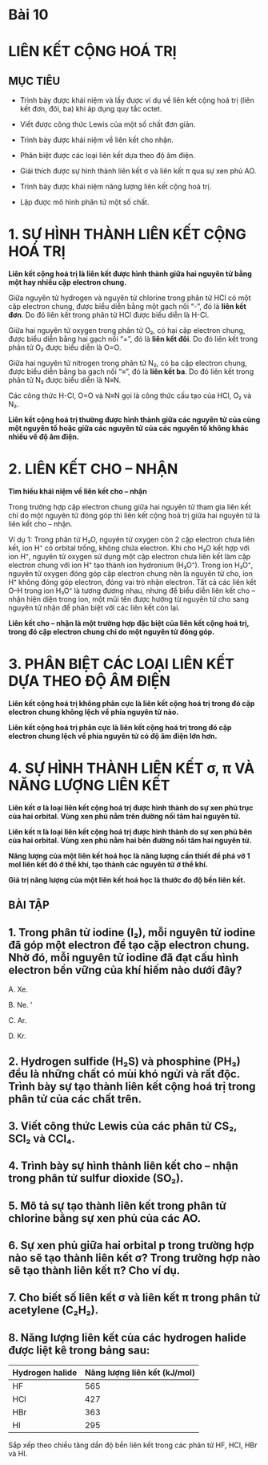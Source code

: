 # Bài 10
# LIÊN KẾT CỘNG HOÁ TRỊ

## MỤC TIÊU

- Trình bày được khái niệm và lấy được ví dụ về liên kết cộng hoá trị (liên kết đơn, đôi, ba) khi áp dụng quy tắc octet.

- Viết được công thức Lewis của một số chất đơn giản.

- Trình bày được khái niệm về liên kết cho nhận.

- Phân biệt được các loại liên kết dựa theo độ âm điện.

- Giải thích được sự hình thành liên kết σ và liên kết π qua sự xen phủ AO.

- Trình bày được khái niệm năng lượng liên kết cộng hoá trị.

- Lập được mô hình phân tử một số chất.

# 1. SỰ HÌNH THÀNH LIÊN KẾT CỘNG HOÁ TRỊ

**Liên kết cộng hoá trị là liên kết được hình thành giữa hai nguyên tử bằng một hay nhiều cặp electron chung.**

Giữa nguyên tử hydrogen và nguyên tử chlorine trong phân tử HCl có một cặp electron chung, được biểu diễn bằng một gạch nối “-”, đó là **liên kết đơn**. Do đó liên kết trong phân tử HCl được biểu diễn là H-Cl.

Giữa hai nguyên tử oxygen trong phân tử O₂, có hai cặp electron chung, được biểu diễn bằng hai gạch nối “=”, đó là **liên kết đôi**. Do đó liên kết trong phân tử O₂ được biểu diễn là O=O.

Giữa hai nguyên tử nitrogen trong phân tử N₂, có ba cặp electron chung, được biểu diễn bằng ba gạch nối “≡”, đó là **liên kết ba**. Do đó liên kết trong phân tử N₂ được biểu diễn là N≡N.

Các công thức H-Cl, O=O và N≡N gọi là công thức cấu tạo của HCl, O₂ và N₂.

**Liên kết cộng hoá trị thường được hình thành giữa các nguyên tử của cùng một nguyên tố hoặc giữa các nguyên tử của các nguyên tố không khác nhiều về độ âm điện.**

# 2. LIÊN KẾT CHO – NHẬN

**Tìm hiểu khái niệm về liên kết cho – nhận**

Trong trường hợp cặp electron chung giữa hai nguyên tử tham gia liên kết chỉ do một nguyên tử đóng góp thì liên kết cộng hoá trị giữa hai nguyên tử là liên kết cho – nhận.

Ví dụ 1: Trong phân tử H₂O, nguyên tử oxygen còn 2 cặp electron chưa liên kết, ion H⁺ có orbital trống, không chứa electron. Khi cho H₂O kết hợp với ion H⁺, nguyên tử oxygen sử dụng một cặp electron chưa liên kết làm cặp electron chung với ion H⁺ tạo thành ion hydronium (H₃O⁺). Trong ion H₃O⁺, nguyên tử oxygen đóng góp cặp electron chung nên là nguyên tử cho, ion H⁺ không đóng góp electron, đóng vai trò nhận electron. Tất cả các liên kết O–H trong ion H₃O⁺ là tương đương nhau, nhưng để biểu diễn liên kết cho – nhận hiện diện trong ion, một mũi tên được hướng từ nguyên tử cho sang nguyên tử nhận để phân biệt với các liên kết còn lại.

**Liên kết cho – nhận là một trường hợp đặc biệt của liên kết cộng hoá trị, trong đó cặp electron chung chỉ do một nguyên tử đóng góp.**

# 3. PHÂN BIỆT CÁC LOẠI LIÊN KẾT DỰA THEO ĐỘ ÂM ĐIỆN

**Liên kết cộng hoá trị không phân cực là liên kết cộng hoá trị trong đó cặp electron chung không lệch về phía nguyên tử nào.**

**Liên kết cộng hoá trị phân cực là liên kết cộng hoá trị trong đó cặp electron chung lệch về phía nguyên tử có độ âm điện lớn hơn.**

# 4. SỰ HÌNH THÀNH LIÊN KẾT σ, π VÀ NĂNG LƯỢNG LIÊN KẾT

**Liên kết σ là loại liên kết cộng hoá trị được hình thành do sự xen phủ trục của hai orbital. Vùng xen phủ nằm trên đường nối tâm hai nguyên tử.**

**Liên kết π là loại liên kết cộng hoá trị được hình thành do sự xen phủ bên của hai orbital. Vùng xen phủ nằm hai bên đường nối tâm hai nguyên tử.**

**Năng lượng của một liên kết hoá học là năng lượng cần thiết để phá vỡ 1 mol liên kết đó ở thể khí, tạo thành các nguyên tử ở thể khí.**

**Giá trị năng lượng của một liên kết hoá học là thước đo độ bền liên kết.**

## BÀI TẬP

## 1. Trong phân tử iodine (I₂), mỗi nguyên tử iodine đã góp một electron để tạo cặp electron chung. Nhờ đó, mỗi nguyên tử iodine đã đạt cấu hình electron bền vững của khí hiếm nào dưới đây?
A. Xe. 

B. Ne. '

C. Ar. 

D. Kr.

## 2. Hydrogen sulfide (H₂S) và phosphine (PH₃) đều là những chất có mùi khó ngửi và rất độc. Trình bày sự tạo thành liên kết cộng hoá trị trong phân tử của các chất trên.

## 3. Viết công thức Lewis của các phân tử CS₂, SCl₂ và CCl₄.

## 4. Trình bày sự hình thành liên kết cho – nhận trong phân tử sulfur dioxide (SO₂).

## 5. Mô tả sự tạo thành liên kết trong phân tử chlorine bằng sự xen phủ của các AO.

## 6. Sự xen phủ giữa hai orbital p trong trường hợp nào sẽ tạo thành liên kết σ? Trong trường hợp nào sẽ tạo thành liên kết π? Cho ví dụ.

## 7. Cho biết số liên kết σ và liên kết π trong phân tử acetylene (C₂H₂).

## 8. Năng lượng liên kết của các hydrogen halide được liệt kê trong bảng sau:

| Hydrogen halide | Năng lượng liên kết (kJ/mol) |
|-----------------|-----------------------------|
| HF              | 565                         |
| HCl             | 427                         |
| HBr             | 363                         |
| HI              | 295                         |

Sắp xếp theo chiều tăng dần độ bền liên kết trong các phân tử HF, HCl, HBr và HI.
